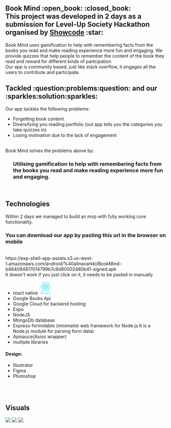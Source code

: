 <h2>Book Mind :open_book: :closed_book:<br>
This project was developed in 2 days as a submission for Level-Up Society Hackathon organised by <a href="https://www.showcode.io/">Showcode</a> :star: </h2>

<p>Book Mind uses gamification to help with remembering facts from the books you read and make reading experience more fun and engaging. We provide quizzes that help people to remember the content of the book they read and reward for different kinds of partcipation
<br>
Our app is community based, just like stack overflow, it engages all the users to contribute and participate. 

<h2>Tackled :question:problems:question: and our :sparkles:solution:sparkles: </h2>
Our app tackles the following problems:
<ul>

<li>
 Forgetting book content
 </li>
<li>
 Diversifying you reading portfolio (out app tells you the categories you take quizzes in)
 </li>
<li>
 Losing motivation due to the lack of engagement
 </li>
</ul>

<br>
Book Mind solves the problems above by:
<ul>


<h3>Utilising gamification to help with remembering facts from the books you read and make reading experience more fun and engaging.</h3>
</ul>


<br>
 <h2>Technologies</h2>
 Within 2 days we managed to build an mvp with fully working core functionality.
 <br>
 <h3>You can download our app by pasting this url in the browser on mobile</h3>
 <br>
 https://exp-shell-app-assets.s3.us-west-1.amazonaws.com/android/%40alinavarkki/BookMind-b484084817014799b7c6d80002480b41-signed.apk
<br>
It doesn't work if you just click on it, it needs to be pasted in manually
<ul>
  <li>react native <img src="https://raw.githubusercontent.com/devicons/devicon/master/icons/react/react-original-wordmark.svg" alt="react" width="40" height="40"/></li>
 <li>Google Books Api</li> 
 <li>Google Cloud for backend hosting</li> 
 <li>Expo</li>
  <li>NodeJS</li>
 <li>MongoDb database</li>
 <li>Express-formidable (minimalist web framework for Node.js.It  is a Node.js module for parsing form data)</li>
 <li>Apisauce(Axios wrapper)</li>
 <li>multiple libraries</li>
</ul>  
     <h4>Design:</h4>

<ul>
  <li>Illustrator</li>
  <li>Figma</li>
 <li>Photoshop</li>
</ul>  
</p>

<br>
<br>

<h2>Visuals</h2>

<p>
<img src="dashboardScreen.gif"/ width="32.35%">
<img src="adventureScreen.gif"/ width="32.35%">
 <img src="achievementsScreen.gif"/ width="32.35%">
</p>
